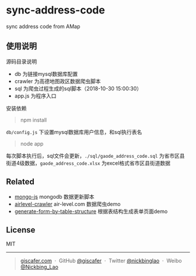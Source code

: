 # sync-address-code
sync address code from AMap

## 使用说明

源码目录说明

- db 为链接mysql数据库配置
- crawler 为高德地图政区数据爬虫脚本
- sql 为爬虫过程生成的sql脚本（2018-10-30 15:00:30）
- app.js 为程序入口

安装依赖

> npm install

`db/config.js` 下设置mysql数据库用户信息，和sql执行表名

> node app

每次脚本执行后，sql文件会更新，`./sql/gaode_address_code.sql` 为省市区县 街道4级数据，`gaode_address_code.xlsx` 为excel格式省市区县街道数据


## Related

- [mongo-js](https://github.com/giscafer/mongo-js) mongodb 数据更新脚本
- [airlevel-crawler](https://github.com/giscafer/airlevel-crawler) air-level.com 数据爬虫demo
- [generate-form-by-table-structure](https://github.com/giscafer/generate-form-by-table-structure) 根据表结构生成表单页面demo

## License

MIT

---

> [giscafer.com](http://giscafer.com) &nbsp;&middot;&nbsp;
> GitHub [@giscafer](https://github.com/giscafer) &nbsp;&middot;&nbsp;
> Twitter [@nickbinglao](https://twitter.com/nickbinglao) &nbsp;&middot;&nbsp;
> Weibo [@Nickbing_Lao](https://weibo.com/laohoubin)